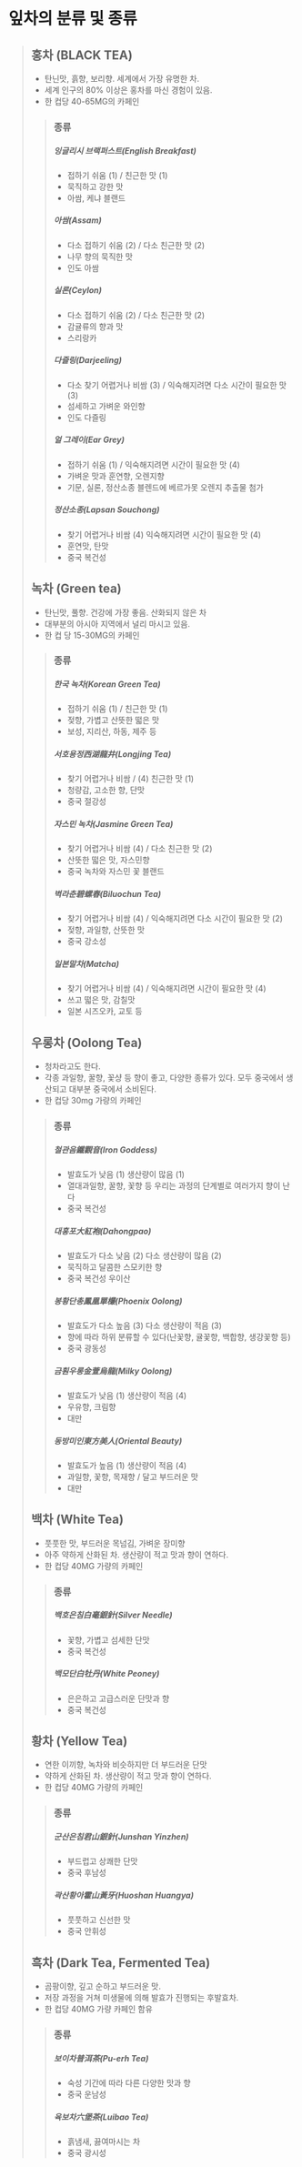 ﻿# 잎차의 분류 및 종류


> ## 홍차 (BLACK TEA)
> - 탄닌맛, 흙향, 보리향. 세계에서 가장 유명한 차.
> - 세계 인구의 80% 이상은 홍차를 마신 경험이 있음.
> - 한 컵당 40-65MG의 카페인
>
>
>> ### 종류
>>
>> ##### 잉글리시 브랙퍼스트(English Breakfast)
>> * 접하기 쉬움 (1) / 친근한 맛 (1)
>> * 묵직하고 강한 맛
>> * 아쌈, 케냐 블랜드
>> 
>> ##### 아쌈(Assam)
>> * 다소 접하기 쉬움 (2) / 다소 친근한 맛 (2)
>> * 나무 향의 묵직한 맛
>> * 인도 아쌈
>> 
>> ##### 실론(Ceylon)
>> * 다소 접하기 쉬움 (2) / 다소 친근한 맛 (2)
>> * 감귤류의 향과 맛
>> * 스리랑카
>> 
>> ##### 다즐링(Darjeeling)
>> * 다소 찾기 어렵거나 비쌈 (3) / 익숙해지려면 다소 시간이 필요한 맛 (3)
>> * 섬세하고 가벼운 와인향
>> * 인도 다즐링
>> 
>> ##### 얼 그레이(Ear Grey)
>> * 접하기 쉬움 (1) / 익숙해지려면 시간이 필요한 맛 (4)
>> * 가벼운 맛과 훈연향, 오렌지향
>> * 기문, 실론, 정산소종 블렌드에 베르가못 오렌지 추출물 첨가
>> 
>> ##### 정산소종(Lapsan Souchong)
>> * 찾기 어렵거나 비쌈 (4) 익숙해지려면 시간이 필요한 맛 (4)
>> * 훈연맛, 탄맛
>> * 중국 복건성
>
>
>
>
> ## 녹차 (Green tea)
> - 탄닌맛, 풀향. 건강에 가장 좋음. 산화되지 않은 차
> - 대부분의 아시아 지역에서 널리 마시고 있음.
> - 한 컵 당 15-30MG의 카페인
>
>
>> ### 종류
>> 
>> ##### 한국 녹차(Korean Green Tea)
>> * 접하기 쉬움 (1) / 친근한 맛 (1)
>> * 젖향, 가볍고 산뜻한 떫은 맛
>> * 보성, 지리산, 하동, 제주 등
>> 
>> ##### 서호용정西湖龍井(Longjing Tea)
>> * 찾기 어렵거나 비쌈 / (4) 친근한 맛 (1)
>> * 청량감, 고소한 향, 단맛
>> * 중국 절강성
>> 
>> ##### 자스민 녹차(Jasmine Green Tea)
>> * 찾기 어렵거나 비쌈 (4) / 다소 친근한 맛 (2)
>> * 산뜻한 떫은 맛, 자스민향
>> * 중국 녹차와 자스민 꽃 블랜드
>> 
>> ##### 벽라춘碧螺春(Biluochun Tea)
>> * 찾기 어렵거나 비쌈 (4) / 익숙해지려면 다소 시간이 필요한 맛 (2)
>> * 젖향, 과일향, 산뜻한 맛
>> * 중국 강소성
>> 
>> ##### 일본말차(Matcha)
>> * 찾기 어렵거나 비쌈 (4) / 익숙해지려면 시간이 필요한 맛 (4)
>> * 쓰고 떫은 맛, 감칠맛
>> * 일본 시즈오카, 교토 등
> 
> 
> 
> 
> ## 우롱차 (Oolong Tea)
> - 청차라고도 한다.
> - 각종 과일향, 꿀향, 꽃샹 등 향이 좋고, 다양한 종류가 있다. 모두 중국에서 생산되고 대부분 중국에서 소비된다.
> - 한 컵당 30mg 가량의 카페인
> 
> 
>> ### 종류
>>
>> ##### 철관음鐵觀音(Iron Goddess)
>> * 발효도가 낮음 (1) 생산량이 많음 (1)
>> * 열대과일향, 꿀향, 꽃향 등 우리는 과정의 단계별로 여러가지 향이 난다
>> * 중국 복건성
>> 
>> ##### 대홍포大紅袍(Dahongpao)
>> * 발효도가 다소 낮음 (2) 다소 생산량이 많음 (2)
>> * 묵직하고 달콤한 스모키한 향
>> * 중국 복건성 우이산
>> 
>> ##### 봉황단총鳳凰單欉(Phoenix Oolong)
>> * 발효도가 다소 높음 (3) 다소 생산량이 적음 (3)
>> * 향에 따라 하위 분류할 수 있다(난꽃향, 귤꽃향, 백합향, 생강꽃향 등)
>> * 중국 광동성
>> 
>> ##### 금훤우롱金萱烏龍(Milky Oolong)
>> * 발효도가 낮음 (1) 생산량이 적음 (4)
>> * 우유향, 크림향
>> * 대만
>> 
>> ##### 동방미인東方美人(Oriental Beauty)
>> * 발효도가 높음 (1) 생산량이 적음 (4)
>> * 과일향, 꽃향, 목재향 / 달고 부드러운 맛
>> * 대만
>
>
>
>
> ## 백차 (White Tea)
> - 풋풋한 맛, 부드러운 목넘김, 가벼운 장미향
> - 아주 약하게 산화된 차. 생산량이 적고 맛과 향이 연하다.
> - 한 컵당 40MG 가량의 카페인
>
>
>> ### 종류
>> 
>> ##### 백호은침白毫銀針(Silver Needle)
>> * 꽃향, 가볍고 섬세한 단맛
>> * 중국 복건성
>> 
>> ##### 백모단白牡丹(White Peoney)
>> * 은은하고 고급스러운 단맛과 향
>> * 중국 복건성
>
>
>
>
> ## 황차 (Yellow Tea)
> - 연한 이끼향, 녹차와 비슷하지만 더 부드러운 단맛
> - 약하게 산화된 차. 생산량이 적고 맛과 향이 연하다.
> - 한 컵당 40MG 가량의 카페인
>
>
>> ### 종류
>>
>> ##### 군산은침君山銀針(Junshan Yinzhen)
>> * 부드럽고 상쾌한 단맛
>> * 중국 후남성
>>
>> ##### 곽산황아霍山黃牙(Huoshan Huangya)
>> * 풋풋하고 신선한 맛
>> * 중국 안휘성
>
>
>
> ## 흑차 (Dark Tea, Fermented Tea)
> - 곰팡이향, 깊고 순하고 부드러운 맛.
> - 저장 과정을 거쳐 미생물에 의해 발효가 진행되는 후발효차.
> - 한 컵당 40MG 가량 카페인 함유
>
>
>> ### 종류
>>
>> ##### 보이차普洱茶(Pu-erh Tea)
>> * 숙성 기간에 따라 다른 다양한 맛과 향
>> * 중국 운남성
>>
>> ##### 육보차六堡茶(Luibao Tea)
>> * 흙냄새, 끓여마시는 차
>> * 중국 광시성